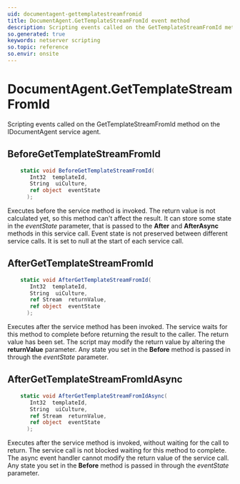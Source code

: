 ```yaml
---
uid: documentagent-gettemplatestreamfromid
title: DocumentAgent.GetTemplateStreamFromId event method
description: Scripting events called on the GetTemplateStreamFromId method on the DocumentAgent service agent.
so.generated: true
keywords: netserver scripting
so.topic: reference
so.envir: onsite
---
```

# DocumentAgent.GetTemplateStreamFromId

Scripting events called on the <see cref='M:IDocumentAgent.GetTemplateStreamFromId'>GetTemplateStreamFromId</see> method on the <see cref='IDocumentAgent'>IDocumentAgent</see>  service agent.

## BeforeGetTemplateStreamFromId
```cs
    static void BeforeGetTemplateStreamFromId(
       Int32  templateId,
       String  uiCulture,
       ref object  eventState
      );
```
Executes before the service method is invoked.
The return value is not calculated yet, so this method can't affect the result.
It can store some state in the *eventState* parameter, that is passed to the **After** and **AfterAsync** methods in this service call.
Event state is not preserved between different service calls. It is set to null at the start of each service call.
## AfterGetTemplateStreamFromId
```cs
    static void AfterGetTemplateStreamFromId(
       Int32  templateId,
       String  uiCulture,
       ref Stream  returnValue,
       ref object  eventState
      );
```
Executes after the service method has been invoked. The service waits for this method to complete before returning the result to the caller.
The return value has been set. The script may modify the return value by altering the **returnValue** parameter.
Any state you set in the **Before** method is passed in through the *eventState* parameter.
## AfterGetTemplateStreamFromIdAsync
```cs
    static void AfterGetTemplateStreamFromIdAsync(
       Int32  templateId,
       String  uiCulture,
       ref Stream  returnValue,
       ref object  eventState
      );
```
Executes after the service method is invoked, without waiting for the call to return.
The service call is not blocked waiting for this method to complete.
The async event handler cannot modify the return value of the service call.
Any state you set in the **Before** method is passed in through the *eventState* parameter.

